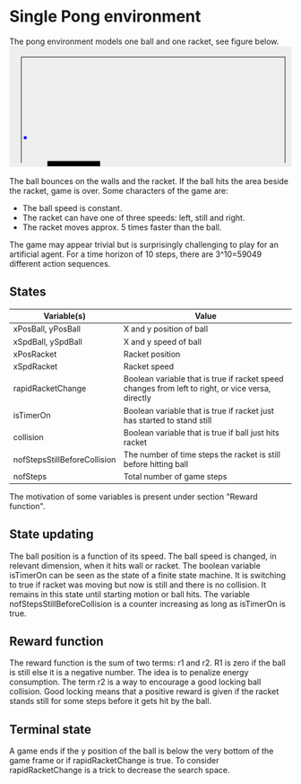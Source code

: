 # Single Pong environment

The pong environment models one ball and one racket, see figure below.
![node](../java_ai_gym/mdpics/pongFrame.png)

The ball bounces on the walls and the racket. If the ball hits the area beside the racket, game is over.
Some characters of the game are:
* The ball speed is constant.
* The racket can have one of three speeds: left, still and right.
* The racket moves approx. 5 times faster than the ball.

The game may appear trivial but is surprisingly challenging to play for an artificial agent. For a time horizon of 10 steps, there are 3^10=59049 different action sequences.


## States

| **Variable(s)**      | **Value**  |
| ----------- | ----------- |
| xPosBall, yPosBall       | X and y position of ball      |
| xSpdBall, ySpdBall   | X and y speed of ball       |
| xPosRacket | Racket position       |
| xSpdRacket  | Racket speed       |
| rapidRacketChange  | Boolean variable that is true if racket speed changes from left to right, or vice versa, directly  |
| isTimerOn  | Boolean variable that is true if racket just has started to stand still       |
| collision  | Boolean variable that is true if ball just hits racket      |
| nofStepsStillBeforeCollision  | The number of time steps the racket is still before hitting ball       |
| nofSteps  | Total number of game steps      |

The motivation of some variables is present under section "Reward function".

## State updating
The ball position is a function of its speed. The ball speed is changed, in relevant dimension, when it hits wall or racket.
The boolean variable isTimerOn can be seen as the state of a finite state machine. It is switching to true if racket was moving but now is still and there is no collision. It remains in this state until starting motion or ball hits.
The variable nofStepsStillBeforeCollision is a counter increasing as long as isTimerOn is true.

## Reward function
The reward function is the sum of two terms: r1 and r2. R1 is zero if the ball is still else it is a negative number. The idea is to penalize energy consumption.
The term r2 is a way to encourage a good locking ball collision. Good locking means that a positive reward is given if the racket stands still for some steps before it gets hit by the ball.

## Terminal state
A game ends if the y position of the ball is below the very bottom of the game frame or if rapidRacketChange is true. To consider rapidRacketChange is a trick to decrease the search space.




